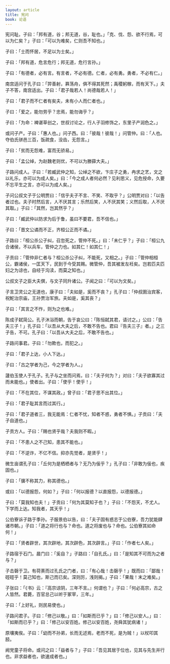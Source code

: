 ```yaml
---
layout: article
title: 宪问
book: 论语
---
```


宪问耻。子曰：「邦有道，谷；邦无道，谷，耻也。」「克、伐、怨、欲不行焉，可以为仁矣？」子曰：「可以为难矣，仁则吾不知也。」

子曰：「士而怀居，不足以为士矣。」

子曰：「邦有道，危言危行；邦无道，危行言孙。」

子曰：「有德者，必有言。有言者，不必有德。仁者，必有勇。勇者，不必有仁。」

南宫适问于孔子曰：「羿善射，奡荡舟，俱不得其死然；禹稷躬稼，而有天下。」夫子不答，南宫适出。子曰：「君子哉若人！尚德哉若人！」

子曰：「君子而不仁者有矣夫，未有小人而仁者也。」

子曰：「爱之，能勿劳乎？忠焉，能勿诲乎？」

子曰：「为命：裨谌草创之，世叔讨论之，行人子羽修饰之，东里子产润色之。」

或问子产。子曰：「惠人也。」问子西。曰：「彼哉！彼哉！」问管仲。曰：「人也。夺伯氏骈邑三百，饭疏食，没齿，无怨言。」

子曰：「贫而无怨难，富而无骄易。」

子曰：「孟公绰，为赵魏老则优，不可以为滕薛大夫。」

子路问成人。子曰：「若臧武仲之知，公绰之不欲，卞庄子之勇，冉求之艺，文之以礼乐，亦可以为成人矣。」曰：「今之成人者何必然？见利思义，见危授命，久要不忘平生之言，亦可以为成人矣。」

子问公叔文子于公明贾曰：「信乎夫子不言、不笑、不取乎？」公明贾对曰：「以告者过也。夫子时然后言，人不厌其言；乐然后笑，人不厌其笑；义然后取，人不厌其取。」子曰：「其然，岂其然乎？」

子曰：「臧武仲以防求为后于鲁，虽曰不要君，吾不信也。」

子曰：「晋文公谲而不正，齐桓公正而不谲。」

子路曰：「桓公杀公子纠，召忽死之，管仲不死。」曰：「未仁乎？」子曰：「桓公九合诸侯，不以兵车，管仲之力也。如其仁！如其仁！」

子贡曰：「管仲非仁者与？桓公杀公子纠，不能死，又相之。」子曰：「管仲相桓公，霸诸侯，一匡天下，民到于今受其赐。微管仲，吾其被发左衽矣。岂若匹夫匹妇之为谅也，自经于沟渎，而莫之知也。」

公叔文子之臣大夫僎，与文子同升诸公。子闻之曰：「可以为文矣。」

子言卫灵公之无道也，康子曰：「夫如是，奚而不丧？」孔子曰：「仲叔圉治宾客，祝鮀治宗庙，王孙贾治军旅。夫如是，奚其丧？」

子曰：「其言之不怍，则为之也难。」

陈成子弑简公。孔子沐浴而朝，告于哀公曰：「陈恒弑其君，请讨之。」公曰：「告夫三子！」孔子曰：「以吾从大夫之后，不敢不告也。君曰『告夫三子』者。」之三子告，不可。孔子曰：「以吾从大夫之后，不敢不告也。」

子路问事君。子曰：「勿欺也，而犯之。」

子曰：「君子上达，小人下达。」

子曰：「古之学者为己，今之学者为人。」

蘧伯玉使人于孔子。孔子与之坐而问焉，曰：「夫子何为？」对曰：「夫子欲寡其过而未能也。」使者出。子曰：「使乎！使乎！」

子曰：「不在其位，不谋其政。」曾子曰：「君子思不出其位。」

子曰：「君子耻其言而过其行。」

子曰：「君子道者三，我无能焉：仁者不忧，知者不惑，勇者不惧。」子贡曰：「夫子自道也。」

子贡方人。子曰：「赐也贤乎哉？夫我则不暇。」

子曰：「不患人之不己知，患其不能也。」

子曰：「不逆诈，不亿不信。抑亦先觉者，是贤乎！」

微生亩谓孔子曰：「丘何为是栖栖者与？无乃为佞乎？」孔子曰：「非敢为佞也，疾固也。」

子曰：「骥不称其力，称其德也。」

或曰：「以德报怨，何如？」子曰：「何以报德？以直报怨，以德报德。」

子曰：「莫我知也夫！」子贡曰：「何为其莫知子也？」子曰：「不怨天，不尤人。下学而上达。知我者，其天乎！」

公伯寮诉子路于季孙。子服景伯以告，曰：「夫子固有惑志于公伯寮，吾力犹能肆诸市朝。」子曰：「道之将行也与？命也。道之将废也与？命也。公伯寮其如命何！」

子曰：「贤者辟世，其次辟地，其次辟色，其次辟言。」子曰：「作者七人矣。」

子路宿于石门。晨门曰：「奚自？」子路曰：「自孔氏。」曰：「是知其不可而为之者与？」

子击磬于卫。有荷蒉而过孔氏之门者，曰：「有心哉！击磬乎！」既而曰：「鄙哉！硜硜乎！莫己知也，斯己而已矣。深则厉，浅则揭。」子曰：「果哉！末之难矣。」

子张曰：「《书》云：『高宗谅阴，三年不言。』何谓也？」子曰：「何必高宗，古之人皆然。君薨，百官总己以听于冢宰，三年。」

子曰：「上好礼，则民易使也。」

子路问君子。子曰：「修己以敬。」曰：「如斯而已乎？」曰：「修己以安人。」曰：「如斯而已乎？」曰：「修己以安百姓。修己以安百姓，尧舜其犹病诸！」

原壤夷俟。子曰：「幼而不孙弟，长而无述焉，老而不死，是为贼！」以杖叩其胫。

阙党童子将命。或问之曰：「益者与？」子曰：「吾见其居于位也，见其与先生并行也。非求益者也，欲速成者也。」

